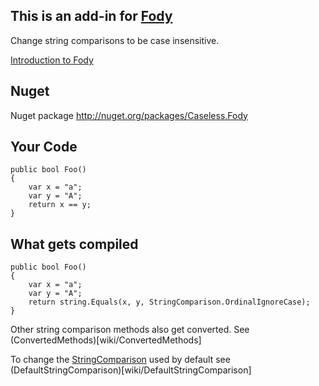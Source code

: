 ## This is an add-in for  [Fody](https://github.com/SimonCropp/Fody) 

Change string comparisons to be case insensitive.

[Introduction to Fody](https://github.com/SimonCropp/Fody/wiki/SampleUsage)

## Nuget

Nuget package http://nuget.org/packages/Caseless.Fody 

## Your Code

    public bool Foo()
    {
        var x = "a";
        var y = "A";
        return x == y;
    }

## What gets compiled

    public bool Foo()
    {
        var x = "a";
        var y = "A";
        return string.Equals(x, y, StringComparison.OrdinalIgnoreCase);
    }

Other string comparison methods also get converted. See (ConvertedMethods)[wiki/ConvertedMethods]

To change the [StringComparison](http://msdn.microsoft.com/en-us/library/system.stringcomparison.aspx) used by default see (DefaultStringComparison)[wiki/DefaultStringComparison]